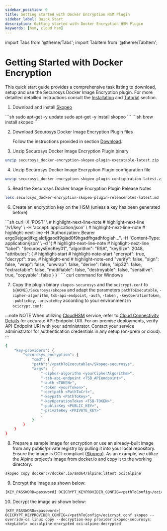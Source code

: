 ```yaml
---
sidebar_position: 0
title: Getting started with Docker Encryption HSM Plugin
sidebar_label: Quick Start
description: Getting started with Docker Encryption HSM Plugin
keywords: [hsm, cloud hsm]
---
```



import Tabs from '@theme/Tabs';
import TabItem from '@theme/TabItem';

# Getting Started with Docker Encryption

This quick start guide provides a comprehensive task listing to download, setup and use the Securosys Docker Image Encryption plugin. For more detailled detailled instructions consult the [Installation](../category/installation) and [Tutorial](../category/tutorial) section.

1. Download and install [Skopeo](https://github.com/containers/skopeo)

<Tabs groupId="device-setup">
  <TabItem value="linux" label="Linux" default>
```sh
sudo apt-get -y update
sudo apt-get -y install skopeo
```
  </TabItem>
  <TabItem value="mac" label="MacOS" default>   
```sh
brew install skopeo
```
  </TabItem>
</Tabs>

2. Download Securosys Docker Image Encryption Plugin files

    Follow the instructions provided in section [Download](../Downloads/downloads.md).

3. Unzip Securosys Docker Image Encryption Plugin binary
```sh
unzip securosys_docker-encryption-skopeo-plugin-executable-latest.zip
```
4. Unzip Securosys Docker Image Encryption Plugin configuration file
```sh
unzip securosys_docker-encryption-skopeo-plugin-configuration-latest.zip
```
5. Read the Securosys Docker Image Encryption Plugin Release Notes
```sh
less securosys_docker-encryption-skopeo-plugin-releasenotes-latest.md
```

6. Create an encryption key on the HSM (unless a key has been generated before)

<Tabs groupId="device-setup">
  <TabItem value="linux" label="Linux / MacOS" default>
```sh
curl -X 'POST' \ 
# highlight-next-line-note
# highlight-next-line
    '<TSB_APIendpoint>/v1/key' \
    -H 'accept: application/json' \ 
# highlight-next-line-note
# highlight-next-line
    -H 'Authorization: Bearer ergq0ejgadjlfkgjaldfjgaodf9gjad0f9hgadfhgadhfogiah…'\
    -H 'Content-Type: application/json' \ 
    -d '{ 
# highlight-next-line-note
# highlight-next-line
    "label": "SecurosysEncKey01", 
    "algorithm": "RSA", 
    "keySize": 2048, 
    "attributes": {
# highlight-start
# highlight-note-start
     "encrypt": true,
     "decrypt": true,
# highlight-end     
# highlight-note-end
     "verify": false, 
     "sign": false, 
     "wrap": false, 
     "unwrap": false, 
     "derive": false, 
     "bip32": false, 
     "extractable": false,
     "modifiable": false,
     "destroyable": false,
     "sensitive": true,
     "copyable": false 
    } 
} '
``` 
  </TabItem>
  <TabItem value="Windows" label="Windows" default>   
curl command for Windows
  </TabItem>
</Tabs>

7. Copy the plugin binary `skopeo-securosys` and the `ocicrypt.conf` to `${HOME}/Securosys/skopeo` and adapt the parameters `pathToExecutable`, `-cipher-algorithm`, `tsb-api-endpoint`, `-auth`, `-token` , `-keyOperationToken`, `-publicKey`, `-privateKey` according to your environment in `ocicrypt.conf`: 

:::note NOTE
When utilizing [CloudHSM](../../cloudhsm/overview) service, refer to [Cloud Connectivity Details](/connectivity-details/cloudhsm-connectivity-details) for accurate API-Endpoint URI. For on-premise deployments, verify API-Endpoint URI with your administrator. Contact your service administrator for authentication credentials in any setup (on-prem or cloud).
:::

```sh {5,7,8,9,10,11,12,13,14,15}
{ 
    "key-providers": { 
        "securosys_encryption": { 
            "cmd": { 
            "path":"/<pathToExecutable>/Skopeo-securosys",
            "args":  [ 
                "-cipher-algorithm <yourCipherAlgorithm>",
                "-tsb-api-endpoint <TSB_APIendpoint>",
                "-auth <TOKEN>",
                "-token <yourToken>",
                "-certpath <PathToCrt>",
                "-keypath <PathToKey>",
                "-keyOperationToken <TSB-TOKEN>",
                "-publicKey <PUBLIC_KEY>",
                "-privateKey <PRIVATE_KEY>"
                ] 
            } 
        } 
    } 
} 
```



8. Prepare a sample image for encryption or use an already-built image from any public/private registry by pulling it into your local repository. Ensure the image is OCI-compliant ([Skopeo](https://github.com/containers/skopeo)). As an example, we utilize the Alpine project's image from docker.io and copy it to the working directory:

```sh
skopeo copy docker://docker.io/amd64/alpine:latest oci:alpine
```

9. Encrypt the image as shown below:
```sh
[KEY_PASSWORD=password] OCICRYPT_KEYPROVIDER_CONFIG=<pathToConfig>/ocicrypt.conf skopeo --override-os linux copy --encryption-key provider:skopeo-securosys:<keyLabel> oci:alpine oci:apline-encrypted 
```

10. Decrypt the image as shown below:
```
[KEY_PASSWORD=<password>] OCICRYPT_KEYPROVIDER_CONFIG=/<pathToConfig>/ocicrypt.conf skopeo --override-os linux copy --decryption-key provider:skopeo-securosys:<keyLabel> oci:alpine-encrypted oci:alpine-decrypted
```